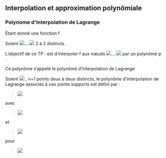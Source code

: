 ## Interpolation et approximation polynômiale
### **Polynome d'interpolation de Lagrange**
Étant donné une fonction f

Soient  <img src="https://render.githubusercontent.com/render/math?math=x_0, x_1,">....<img src="https://render.githubusercontent.com/render/math?math=,x_N "> 2 à 2 distincts .

L’objectif de ce TP : est d’interpoler f aux nœuds <img src="https://render.githubusercontent.com/render/math?math=x_0, x_1,">....<img src="https://render.githubusercontent.com/render/math?math=,x_N "> par un polynôme p .

Ce polynôme s’appelé le polynôme d’interpolation de Lagrange
 
Soient <img src="https://render.githubusercontent.com/render/math?math=(x_0,y_0), \ldots,(x_k,y_k),\ldots ,(x_n,k_n)">  ,  n+1 points deux à deux distincts, le polynôme d'interpolation de Lagrange associés à ces points supports est défini par :
> <img src="https://render.githubusercontent.com/render/math?math=\displaystyle P_n(x)=\sum_{k=0}^{n%2B1} y_kL_k(x)">

avec


> <img src="https://render.githubusercontent.com/render/math?math=L_{0}(x)=\displaystyle\frac{(x-x_1)(x-x_2)\ldots(x-x_{n})}{(x_0-x_1)(x_0-x_2)\ldots(x_0-x_{n})}">

et 


> <img src="https://render.githubusercontent.com/render/math?math=L_{k}(x)=\displaystyle\frac{(x-x_1)(x-x_2)\ldots(x-x_{k-1})(x-x_{k%2B1})\ldots(x-x_{n})}{(x_k-x_0)(x_k-x_1)\ldots(x_k-x_{k-1})(x_k-x_{k %2B 1})\ldots(x_k-x_{n})}">


 pour 
 
 > <img src="https://render.githubusercontent.com/render/math?math=k\in \{1,\ldots,n\}">
